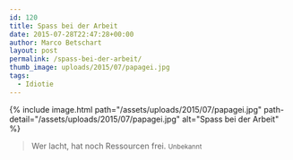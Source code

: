 ```yaml
---
id: 120
title: Spass bei der Arbeit
date: 2015-07-28T22:47:28+00:00
author: Marco Betschart
layout: post
permalink: /spass-bei-der-arbeit/
thumb_image: uploads/2015/07/papagei.jpg
tags:
  - Idiotie
---
```

{% include image.html path="/assets/uploads/2015/07/papagei.jpg" path-detail="/assets/uploads/2015/07/papagei.jpg" alt="Spass bei der Arbeit" %}

> Wer lacht, hat noch Ressourcen frei. <small>Unbekannt</small>